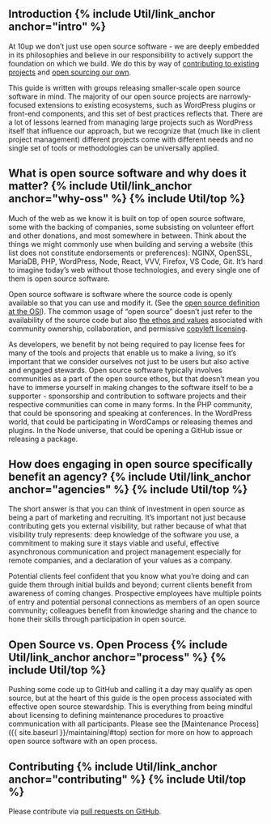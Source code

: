 <h2 id="intro" class="anchor-heading">Introduction {% include Util/link_anchor anchor="intro" %}</h2>

At 10up we don’t just use open source software - we are deeply embedded in its philosophies and believe in our responsibility to actively support the foundation on which we build. We do this by way of [contributing to existing projects](https://10up.com/giving-back) and [open sourcing our own](https://github.com/10up).

This guide is written with groups releasing smaller-scale open source software in mind. The majority of our open source projects are narrowly-focused extensions to existing ecosystems, such as WordPress plugins or front-end components, and this set of best practices reflects that. There are a lot of lessons learned from managing large projects such as WordPress itself that influence our approach, but we recognize that (much like in client project management) different projects come with different needs and no single set of tools or methodologies can be universally applied.

<h2 id="why-oss" class="anchor-heading">What is open source software and why does it matter? {% include Util/link_anchor anchor="why-oss" %} {% include Util/top %}</h2>

Much of the web as we know it is built on top of open source software, some with the backing of companies, some subsisting on volunteer effort and other donations, and most somewhere in between. Think about the things we might commonly use when building and serving a website (this list does not constitute endorsements or preferences): NGINX, OpenSSL, MariaDB, PHP, WordPress, Node, React, VVV, Firefox, VS Code, Git. It’s hard to imagine today’s web without those technologies, and every single one of them is open source software.

Open source software is software where the source code is openly available so that you can use and modify it. (See the [open source definition at the OSI](https://opensource.org/osd)). The common usage of “open source” doesn’t just refer to the availability of the source code but also [the ethos and values](https://10up.github.io/Open-Source-Best-Practices/#process) associated with community ownership, collaboration, and permissive [copyleft licensing](https://www.gnu.org/licenses/copyleft.en.html).

As developers, we benefit by not being required to pay license fees for many of the tools and projects that enable us to make a living, so it’s important that we consider ourselves not just to be users but also active and engaged stewards. Open source software typically involves communities as a part of the open source ethos, but that doesn’t mean you have to immerse yourself in making changes to the software itself to be a supporter - sponsorship and contribution to software projects and their respective communities can come in many forms. In the PHP community, that could be sponsoring and speaking at conferences. In the WordPress world, that could be participating in WordCamps or releasing themes and plugins. In the Node universe, that could be opening a GitHub issue or releasing a package.


<h2 id="agencies" class="anchor-heading">How does engaging in open source specifically benefit an agency? {% include Util/link_anchor anchor="agencies" %} {% include Util/top %}</h2>

The short answer is that you can think of investment in open source as being a part of marketing and recruiting. It’s important not just because contributing gets you external visibility, but rather because of what that visibility truly represents: deep knowledge of the software you use, a commitment to making sure it stays viable and useful, effective asynchronous communication and project management especially for remote companies, and a declaration of your values as a company.

Potential clients feel confident that you know what you’re doing and can guide them through initial builds and beyond; current clients benefit from awareness of coming changes. Prospective employees have multiple points of entry and potential personal connections as members of an open source community; colleagues benefit from knowledge sharing and the chance to hone their skills through participation in open source.

<h2 id="process" class="anchor-heading">Open Source vs. Open Process {% include Util/link_anchor anchor="process" %} {% include Util/top %}</h2>

Pushing some code up to GitHub and calling it a day may qualify as open source, but at the heart of this guide is the open process associated with effective open source stewardship. This is everything from being mindful about licensing to defining maintenance procedures to proactive communication with all participants. Please see the [Maintenance Process]({{ site.baseurl }}/maintaining/#top) section for more on how to approach open source software with an open process.

<h2 id="process" class="anchor-heading">Contributing {% include Util/link_anchor anchor="contributing" %} {% include Util/top %}</h2>

Please contribute via [pull requests on GitHub](https://github.com/10up/Open-Source-Best-Practices).
